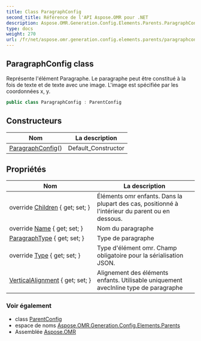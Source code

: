 ```yaml
---
title: Class ParagraphConfig
second_title: Référence de l'API Aspose.OMR pour .NET
description: Aspose.OMR.Generation.Config.Elements.Parents.ParagraphConfig classe. Représente lélément Paragraphe. Le paragraphe peut être constitué à la fois de texte et de texte avec une image. Limage est spécifiée par les coordonnées x y.
type: docs
weight: 270
url: /fr/net/aspose.omr.generation.config.elements.parents/paragraphconfig/
---
```

## ParagraphConfig class

Représente l'élément Paragraphe. Le paragraphe peut être constitué à la fois de texte et de texte avec une image. L'image est spécifiée par les coordonnées x, y.

```csharp
public class ParagraphConfig : ParentConfig
```

## Constructeurs

| Nom | La description |
| --- | --- |
| [ParagraphConfig](paragraphconfig/)() | Default_Constructor |

## Propriétés

| Nom | La description |
| --- | --- |
| override [Children](../../aspose.omr.generation.config.elements.parents/paragraphconfig/children/) { get; set; } | Éléments omr enfants. Dans la plupart des cas, positionné à l'intérieur du parent ou en dessous. |
| override [Name](../../aspose.omr.generation.config.elements.parents/paragraphconfig/name/) { get; set; } | Nom du paragraphe |
| [ParagraphType](../../aspose.omr.generation.config.elements.parents/paragraphconfig/paragraphtype/) { get; set; } | Type de paragraphe |
| override [Type](../../aspose.omr.generation.config.elements.parents/paragraphconfig/type/) { get; set; } | Type d'élément omr. Champ obligatoire pour la sérialisation JSON. |
| [VerticalAlignment](../../aspose.omr.generation.config.elements.parents/paragraphconfig/verticalalignment/) { get; set; } | Alignement des éléments enfants. Utilisable uniquement avecInline type de paragraphe |

### Voir également

* class [ParentConfig](../../aspose.omr.generation.config/parentconfig/)
* espace de noms [Aspose.OMR.Generation.Config.Elements.Parents](../../aspose.omr.generation.config.elements.parents/)
* Assemblée [Aspose.OMR](../../)


